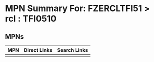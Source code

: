 



# MPN Summary For: FZERCLTFI51 > rcl : TFI0510

## MPNs
  

|MPN|Direct Links|Search Links|
| :--- | :--- | :--- |
||||
